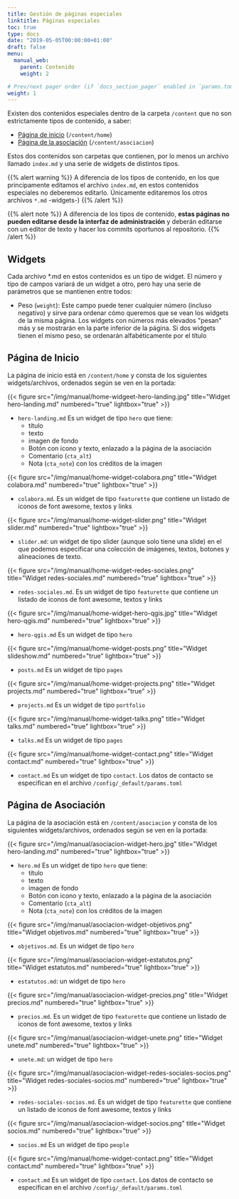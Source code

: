 ```yaml
---
title: Gestión de páginas especiales
linktitle: Páginas especiales
toc: true
type: docs
date: "2019-05-05T00:00:00+01:00"
draft: false
menu:
  manual_web:
    parent: Contenido
    weight: 2

# Prev/next pager order (if `docs_section_pager` enabled in `params.toml`)
weight: 1
---
```


Existen dos contenidos especiales dentro de la carpeta `/content` que no son estrictamente tipos de contenido, a saber:

* [Página de inicio](home) (`/content/home`)
* [Página de la asociación](/asociacion) (`/content/asociacion`)

Estos dos contenidos son carpetas que contienen, por lo menos un archivo llamado `index.md` y una serie de widgets de distintos tipos.

{{% alert warning %}}
A diferencia de los tipos de contenido, en los que principamente editamos el archivo `index.md`, en estos contenidos especiales no deberemos editarlo. Únicamente editaremos los otros archivos `*.md` -widgets-)
{{% /alert %}}

{{% alert note %}}
A diferencia de los tipos de contenido, **estas páginas no pueden editarse desde la interfaz de administración** y deberán editarse con un editor de texto y hacer los commits oportunos al repositorio.
{{% /alert %}}

## Widgets

Cada archivo *.md en estos contenidos es un tipo de widget. El número y tipo de campos variará de un widget a otro, pero hay una serie de parámetros que se mantienen entre todos:

* Peso (`weight`): Este campo puede tener cualquier número (incluso negativo) y sirve para ordenar cómo queremos que se vean los widgets de la misma página. Los widgets con números más elevados "pesan" más y se mostrarán en la parte inferior de la página. Si dos widgets tienen el mismo peso, se ordenarán alfabéticamente por el título


## Página de Inicio

La página de inicio está en `/content/home` y consta de los siguientes widgets/archivos, ordenados según se ven en la portada:


{{< figure src="/img/manual/home-widgeet-hero-landing.jpg" title="Widget hero-landing.md" numbered="true" lightbox="true" >}}

* `hero-landing.md` Es un widget de tipo `hero` que tiene:
  * título
  * texto
  * imagen de fondo
  * Botón con icono y texto, enlazado a la página de la asociación
  * Comentario (`cta_alt`)
  * Nota (`cta_note`) con los créditos de la imagen

{{< figure src="/img/manual/home-widget-colabora.png" title="Widget colabora.md" numbered="true" lightbox="true" >}}

* `colabora.md`. Es un widget de tipo `featurette` que contiene un listado de iconos de font awesome, textos y links

{{< figure src="/img/manual/home-widget-slider.png" title="Widget slider.md" numbered="true" lightbox="true" >}}

* `slider.md`: un widget de tipo slider (aunque solo tiene una slide) en el que podemos especificar una colección de imágenes, textos, botones y alineaciones de texto.

{{< figure src="/img/manual/home-widget-redes-sociales.png" title="Widget redes-sociales.md" numbered="true" lightbox="true" >}}

* `redes-sociales.md`. Es un widget de tipo `featurette` que contiene un listado de iconos de font awesome, textos y links


{{< figure src="/img/manual/home-widget-hero-qgis.jpg" title="Widget hero-qgis.md" numbered="true" lightbox="true" >}}

* `hero-qgis.md` Es un widget de tipo `hero` 

{{< figure src="/img/manual/home-widget-posts.png" title="Widget slideshow.md" numbered="true" lightbox="true" >}}

* `posts.md` Es un widget de tipo `pages`

{{< figure src="/img/manual/home-widget-projects.png" title="Widget projects.md" numbered="true" lightbox="true" >}}

* `projects.md` Es un widget de tipo `portfolio`

{{< figure src="/img/manual/home-widget-talks.png" title="Widget talks.md" numbered="true" lightbox="true" >}}

* `talks.md` Es un widget de tipo `pages`


{{< figure src="/img/manual/home-widget-contact.png" title="Widget contact.md" numbered="true" lightbox="true" >}}

* `contact.md` Es un widget de tipo `contact`. Los datos de contacto se especifican en el archivo `/config/_default/params.toml`


## Página de Asociación

La página de la asociación está en `/content/asociacion` y consta de los siguientes widgets/archivos, ordenados según se ven en la portada:


{{< figure src="/img/manual/asociacion-widget-hero.jpg" title="Widget hero-landing.md" numbered="true" lightbox="true" >}}

* `hero.md` Es un widget de tipo `hero` que tiene:
  * título
  * texto
  * imagen de fondo
  * Botón con icono y texto, enlazado a la página de la asociación
  * Comentario (`cta_alt`)
  * Nota (`cta_note`) con los créditos de la imagen

{{< figure src="/img/manual/asociacion-widget-objetivos.png" title="Widget objetivos.md" numbered="true" lightbox="true" >}}

* `objetivos.md`. Es un widget de tipo `hero` 

{{< figure src="/img/manual/asociacion-widget-estatutos.png" title="Widget estatutos.md" numbered="true" lightbox="true" >}}

* `estatutos.md`: un widget de tipo `hero`

{{< figure src="/img/manual/asociacion-widget-precios.png" title="Widget precios.md" numbered="true" lightbox="true" >}}

* `precios.md`. Es un widget de tipo `featurette` que contiene un listado de iconos de font awesome, textos y links

{{< figure src="/img/manual/asociacion-widget-unete.png" title="Widget unete.md" numbered="true" lightbox="true" >}}

* `unete.md`: un widget de tipo `hero`

{{< figure src="/img/manual/asociacion-widget-redes-sociales-socios.png" title="Widget redes-sociales-socios.md" numbered="true" lightbox="true" >}}


* `redes-sociales-socios.md`. Es un widget de tipo `featurette` que contiene un listado de iconos de font awesome, textos y links


{{< figure src="/img/manual/asociacion-widget-socios.png" title="Widget socios.md" numbered="true" lightbox="true" >}}

* `socios.md` Es un widget de tipo `people` 

{{< figure src="/img/manual/home-widget-contact.png" title="Widget contact.md" numbered="true" lightbox="true" >}}

* `contact.md` Es un widget de tipo `contact`. Los datos de contacto se especifican en el archivo `/config/_default/params.toml`